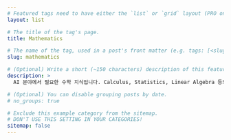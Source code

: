 ```yaml
---
# Featured tags need to have either the `list` or `grid` layout (PRO only).
layout: list

# The title of the tag's page.
title: Mathematics

# The name of the tag, used in a post's front matter (e.g. tags: [<slug>]).
slug: mathematics

# (Optional) Write a short (~150 characters) description of this featured tag.
description: >
  AI 분야에서 필요한 수학 지식입니다. Calculus, Statistics, Linear Algebra 등의 분야를 다룹니다.

# (Optional) You can disable grouping posts by date.
# no_groups: true

# Exclude this example category from the sitemap.
# DON'T USE THIS SETTING IN YOUR CATEGORIES!
sitemap: false
---
```

